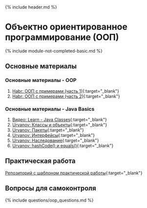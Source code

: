 {% include header.md %}

Объектно ориентированное программирование (ООП)
===
{% include module-not-completed-basic.md %}

Основные материалы
---------------------
### Основные материалы - OOP
1. [Habr: ООП с примерами (часть 1)](https://habr.com/ru/post/87119){:target="_blank"}
1. [Habr: ООП с примерами (часть 2)](https://habr.com/ru/post/87205){:target="_blank"}

### Основные материалы - Java Basics
1. [Видео: Learn - Java Classes](https://learn.by/courses/course-v1:EPAM+JC+ext1/about){:target="_blank"}
1. [Urvanov: Классы и объекты](https://urvanov.ru/2016/03/29/%d0%ba%d0%bb%d0%b0%d1%81%d1%81%d1%8b-%d0%b8-%d0%be%d0%b1%d1%8a%d0%b5%d0%ba%d1%82%d1%8b-%d0%b2-java-8){:target="_blank"}
1. [Urvanov: Пакеты](https://urvanov.ru/2016/03/23/%d0%bf%d0%b0%d0%ba%d0%b5%d1%82%d1%8b-%d0%b2-java-8){:target="_blank"}
1. [Urvanov: Интерфейсы](https://urvanov.ru/2016/04/06/java-8-%d0%b8%d0%bd%d1%82%d0%b5%d1%80%d1%84%d0%b5%d0%b9%d1%81%d1%8b){:target="_blank"}
1. [Urvanov: Наследование](https://urvanov.ru/2016/04/08/java-8-%d0%bd%d0%b0%d1%81%d0%bb%d0%b5%d0%b4%d0%be%d0%b2%d0%b0%d0%bd%d0%b8%d0%b5){:target="_blank"}
1. [Urvanov: hashCode() и equals()](https://urvanov.ru/2017/07/29/java-hashcode-%d0%b8-equals){:target="_blank"}


Практическая работа
---------------------
[Репозиторий с шаблоном практической работы](https://github.com/java-online-course/java-oop-template){:target="_blank"}

Вопросы для самоконтроля
---------------------
{% include questions/oop_questions.md %}
